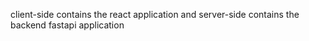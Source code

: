 client-side contains the react application 
and 
server-side contains the backend fastapi application 

